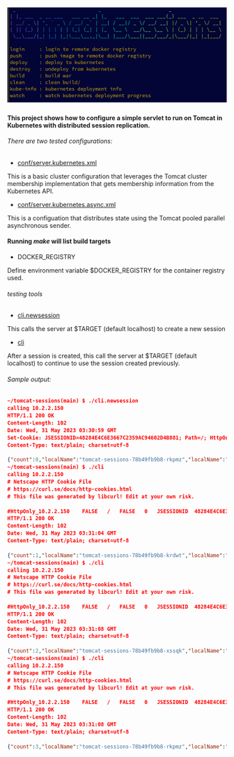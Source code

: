 # ![tomcat sessions](tomcat-sessions.jpg)                                                 

#### This project shows how to configure a simple servlet to run on Tomcat in Kubernetes with distributed session replication.

###### There are two tested configurations:
 - [conf/server.kubernetes.xml](conf/server.kubernetes.xml)
  
This is a basic cluster configuration that leverages the Tomcat cluster membership implementation that gets membership information from the Kubernetes API.


 - [conf/server.kubernetes.async.xml](conf/server.kubernetes.async.xml)

This is a configuation that distributes state using the Tomcat pooled parallel asynchronous sender.


#### Running ***make*** will list build targets

- DOCKER_REGISTRY 

Define environment variable $DOCKER_REGISTRY for the container registry used.

###### testing tools

- [cli.newsession](cli.newsession)
  
This calls the server at $TARGET (default localhost) to create a new session

- [cli](cli)

After a session is created, this call the server at $TARGET (default localhost) to continue to use the session created previously.


###### Sample output:
```json
~/tomcat-sessions(main) $ ./cli.newsession 
calling 10.2.2.150
HTTP/1.1 200 OK
Content-Length: 102
Date: Wed, 31 May 2023 03:30:59 GMT
Set-Cookie: JSESSIONID=48284E4C6E3667C2359AC94602D4B881; Path=/; HttpOnly
Content-Type: text/plain; charset=utf-8

{"count":0,"localName":"tomcat-sessions-78b49fb9b8-rkpmz","localName":"10.42.2.20","localPort":"8080"}
~/tomcat-sessions(main) $ ./cli
calling 10.2.2.150
# Netscape HTTP Cookie File
# https://curl.se/docs/http-cookies.html
# This file was generated by libcurl! Edit at your own risk.

#HttpOnly_10.2.2.150	FALSE	/	FALSE	0	JSESSIONID	48284E4C6E3667C2359AC94602D4B881
HTTP/1.1 200 OK
Content-Length: 102
Date: Wed, 31 May 2023 03:31:04 GMT
Content-Type: text/plain; charset=utf-8

{"count":1,"localName":"tomcat-sessions-78b49fb9b8-krdwt","localName":"10.42.3.21","localPort":"8080"}
~/tomcat-sessions(main) $ ./cli
calling 10.2.2.150
# Netscape HTTP Cookie File
# https://curl.se/docs/http-cookies.html
# This file was generated by libcurl! Edit at your own risk.

#HttpOnly_10.2.2.150	FALSE	/	FALSE	0	JSESSIONID	48284E4C6E3667C2359AC94602D4B881
HTTP/1.1 200 OK
Content-Length: 102
Date: Wed, 31 May 2023 03:31:08 GMT
Content-Type: text/plain; charset=utf-8

{"count":2,"localName":"tomcat-sessions-78b49fb9b8-xssqk","localName":"10.42.1.20","localPort":"8080"}
~/tomcat-sessions(main) $ ./cli
calling 10.2.2.150
# Netscape HTTP Cookie File
# https://curl.se/docs/http-cookies.html
# This file was generated by libcurl! Edit at your own risk.

#HttpOnly_10.2.2.150	FALSE	/	FALSE	0	JSESSIONID	48284E4C6E3667C2359AC94602D4B881
HTTP/1.1 200 OK
Content-Length: 102
Date: Wed, 31 May 2023 03:31:08 GMT
Content-Type: text/plain; charset=utf-8

{"count":3,"localName":"tomcat-sessions-78b49fb9b8-rkpmz","localName":"10.42.2.20","localPort":"8080"}

```